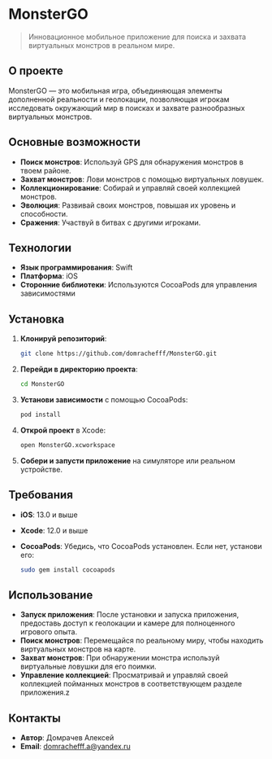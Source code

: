 # MonsterGO

> Инновационное мобильное приложение для поиска и захвата виртуальных монстров в реальном мире.

## О проекте

MonsterGO — это мобильная игра, объединяющая элементы дополненной реальности и геолокации, позволяющая игрокам исследовать окружающий мир в поисках и захвате разнообразных виртуальных монстров.

## Основные возможности

- **Поиск монстров**: Используй GPS для обнаружения монстров в твоем районе.
- **Захват монстров**: Лови монстров с помощью виртуальных ловушек.
- **Коллекционирование**: Собирай и управляй своей коллекцией монстров.
- **Эволюция**: Развивай своих монстров, повышая их уровень и способности.
- **Сражения**: Участвуй в битвах с другими игроками.

## Технологии

- **Язык программирования**: Swift
- **Платформа**: iOS
- **Сторонние библиотеки**: Используются CocoaPods для управления зависимостями

## Установка

1. **Клонируй репозиторий**:

   ```bash
   git clone https://github.com/domrachefff/MonsterGO.git
   ```

2. **Перейди в директорию проекта**:

   ```bash
   cd MonsterGO
   ```

3. **Установи зависимости** с помощью CocoaPods:

   ```bash
   pod install
   ```

4. **Открой проект** в Xcode:

   ```bash
   open MonsterGO.xcworkspace
   ```

5. **Собери и запусти приложение** на симуляторе или реальном устройстве.

## Требования

- **iOS**: 13.0 и выше
- **Xcode**: 12.0 и выше
- **CocoaPods**: Убедись, что CocoaPods установлен. Если нет, установи его:

  ```bash
  sudo gem install cocoapods
  ```

## Использование

- **Запуск приложения**: После установки и запуска приложения, предоставь доступ к геолокации и камере для полноценного игрового опыта.
- **Поиск монстров**: Перемещайся по реальному миру, чтобы находить виртуальных монстров на карте.
- **Захват монстров**: При обнаружении монстра используй виртуальные ловушки для его поимки.
- **Управление коллекцией**: Просматривай и управляй своей коллекцией пойманных монстров в соответствующем разделе приложения.z

## Контакты

- **Автор**: Домрачев Алексей
- **Email**: domrachefff.a@yandex.ru